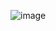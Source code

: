 ![image](https://github.com/devPach4545/sp24-cse110-lab4/assets/117800801/c3522009-c1df-491e-8486-8dd94d69cad9)
